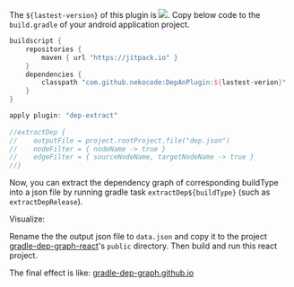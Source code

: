 
The `${lastest-version}` of this plugin is [![](https://jitpack.io/v/nekocode/DepAnPlugin.svg)](https://jitpack.io/#nekocode/DepAnPlugin). Copy below code to the `build.gradle` of your android application project.

```gradle
buildscript {
    repositories {
        maven { url "https://jitpack.io" }
    }
    dependencies {
        classpath "com.github.nekocode:DepAnPlugin:${lastest-verion}"
    }
}

apply plugin: "dep-extract"
 
//extractDep {
//    outputFile = project.rootProject.file("dep.json")
//    nodeFilter = { nodeName -> true }
//    edgeFilter = { sourceNodeName, targetNodeName -> true }
//}
```

Now, you can extract the dependency graph of corresponding buildType into a json file by running gradle task `extractDep${buildType}` (such as `extractDepRelease`).

Visualize:

Rename the the output json file to `data.json` and copy it to the project [gradle-dep-graph-react](https://github.com/gradle-dep-graph/gradle-dep-graph-react)'s `public` directory. Then build and run this react project.

The final effect is like: [gradle-dep-graph.github.io](https://gradle-dep-graph.github.io)
